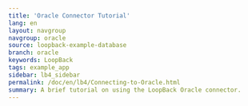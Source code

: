 ```yaml
---
title: 'Oracle Connector Tutorial'
lang: en
layout: navgroup
navgroup: oracle
source: loopback-example-database
branch: oracle
keywords: LoopBack
tags: example_app
sidebar: lb4_sidebar
permalink: /doc/en/lb4/Connecting-to-Oracle.html
summary: A brief tutorial on using the LoopBack Oracle connector.
---
```

